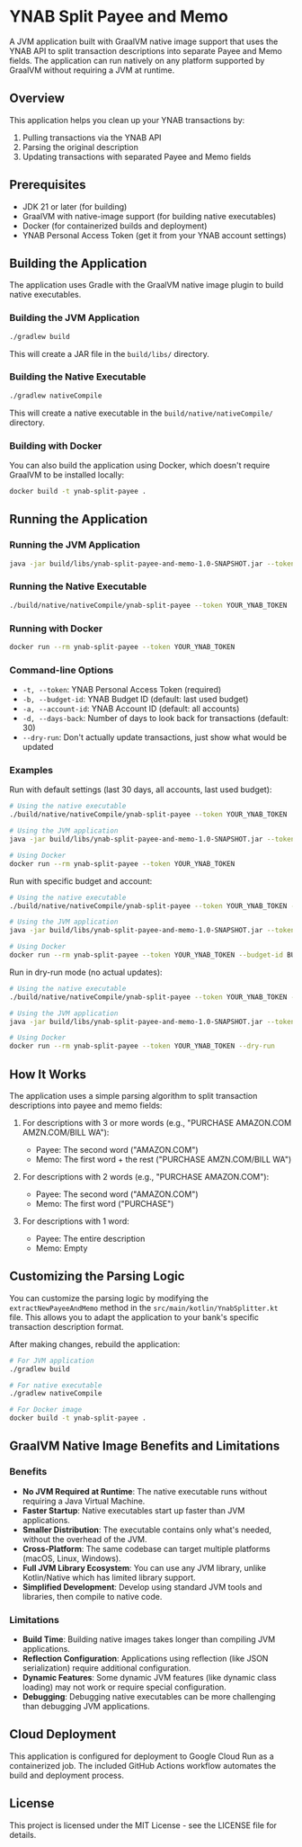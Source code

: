 # YNAB Split Payee and Memo

A JVM application built with GraalVM native image support that uses the YNAB API to split transaction descriptions into separate Payee and Memo fields. The application can run natively on any platform supported by GraalVM without requiring a JVM at runtime.

## Overview

This application helps you clean up your YNAB transactions by:

1. Pulling transactions via the YNAB API
2. Parsing the original description
3. Updating transactions with separated Payee and Memo fields

## Prerequisites

- JDK 21 or later (for building)
- GraalVM with native-image support (for building native executables)
- Docker (for containerized builds and deployment)
- YNAB Personal Access Token (get it from your YNAB account settings)

## Building the Application

The application uses Gradle with the GraalVM native image plugin to build native executables.

### Building the JVM Application

```bash
./gradlew build
```

This will create a JAR file in the `build/libs/` directory.

### Building the Native Executable

```bash
./gradlew nativeCompile
```

This will create a native executable in the `build/native/nativeCompile/` directory.

### Building with Docker

You can also build the application using Docker, which doesn't require GraalVM to be installed locally:

```bash
docker build -t ynab-split-payee .
```

## Running the Application

### Running the JVM Application

```bash
java -jar build/libs/ynab-split-payee-and-memo-1.0-SNAPSHOT.jar --token YOUR_YNAB_TOKEN
```

### Running the Native Executable

```bash
./build/native/nativeCompile/ynab-split-payee --token YOUR_YNAB_TOKEN
```

### Running with Docker

```bash
docker run --rm ynab-split-payee --token YOUR_YNAB_TOKEN
```

### Command-line Options

- `-t, --token`: YNAB Personal Access Token (required)
- `-b, --budget-id`: YNAB Budget ID (default: last used budget)
- `-a, --account-id`: YNAB Account ID (default: all accounts)
- `-d, --days-back`: Number of days to look back for transactions (default: 30)
- `--dry-run`: Don't actually update transactions, just show what would be updated

### Examples

Run with default settings (last 30 days, all accounts, last used budget):

```bash
# Using the native executable
./build/native/nativeCompile/ynab-split-payee --token YOUR_YNAB_TOKEN

# Using the JVM application
java -jar build/libs/ynab-split-payee-and-memo-1.0-SNAPSHOT.jar --token YOUR_YNAB_TOKEN

# Using Docker
docker run --rm ynab-split-payee --token YOUR_YNAB_TOKEN
```

Run with specific budget and account:

```bash
# Using the native executable
./build/native/nativeCompile/ynab-split-payee --token YOUR_YNAB_TOKEN --budget-id BUDGET_ID --account-id ACCOUNT_ID

# Using the JVM application
java -jar build/libs/ynab-split-payee-and-memo-1.0-SNAPSHOT.jar --token YOUR_YNAB_TOKEN --budget-id BUDGET_ID --account-id ACCOUNT_ID

# Using Docker
docker run --rm ynab-split-payee --token YOUR_YNAB_TOKEN --budget-id BUDGET_ID --account-id ACCOUNT_ID
```

Run in dry-run mode (no actual updates):

```bash
# Using the native executable
./build/native/nativeCompile/ynab-split-payee --token YOUR_YNAB_TOKEN --dry-run

# Using the JVM application
java -jar build/libs/ynab-split-payee-and-memo-1.0-SNAPSHOT.jar --token YOUR_YNAB_TOKEN --dry-run

# Using Docker
docker run --rm ynab-split-payee --token YOUR_YNAB_TOKEN --dry-run
```

## How It Works

The application uses a simple parsing algorithm to split transaction descriptions into payee and memo fields:

1. For descriptions with 3 or more words (e.g., "PURCHASE AMAZON.COM AMZN.COM/BILL WA"):
   - Payee: The second word ("AMAZON.COM")
   - Memo: The first word + the rest ("PURCHASE AMZN.COM/BILL WA")

2. For descriptions with 2 words (e.g., "PURCHASE AMAZON.COM"):
   - Payee: The second word ("AMAZON.COM")
   - Memo: The first word ("PURCHASE")

3. For descriptions with 1 word:
   - Payee: The entire description
   - Memo: Empty

## Customizing the Parsing Logic

You can customize the parsing logic by modifying the `extractNewPayeeAndMemo` method in the `src/main/kotlin/YnabSplitter.kt` file. This allows you to adapt the application to your bank's specific transaction description format.

After making changes, rebuild the application:

```bash
# For JVM application
./gradlew build

# For native executable
./gradlew nativeCompile

# For Docker image
docker build -t ynab-split-payee .
```

## GraalVM Native Image Benefits and Limitations

### Benefits

- **No JVM Required at Runtime**: The native executable runs without requiring a Java Virtual Machine.
- **Faster Startup**: Native executables start up faster than JVM applications.
- **Smaller Distribution**: The executable contains only what's needed, without the overhead of the JVM.
- **Cross-Platform**: The same codebase can target multiple platforms (macOS, Linux, Windows).
- **Full JVM Library Ecosystem**: You can use any JVM library, unlike Kotlin/Native which has limited library support.
- **Simplified Development**: Develop using standard JVM tools and libraries, then compile to native code.

### Limitations

- **Build Time**: Building native images takes longer than compiling JVM applications.
- **Reflection Configuration**: Applications using reflection (like JSON serialization) require additional configuration.
- **Dynamic Features**: Some dynamic JVM features (like dynamic class loading) may not work or require special configuration.
- **Debugging**: Debugging native executables can be more challenging than debugging JVM applications.

## Cloud Deployment

This application is configured for deployment to Google Cloud Run as a containerized job. The included GitHub Actions workflow automates the build and deployment process.

## License

This project is licensed under the MIT License - see the LICENSE file for details.
